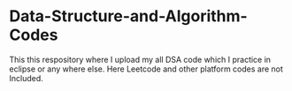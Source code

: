 # Data-Structure-and-Algorithm-Codes
This this respository  where I upload my all DSA code which I practice in eclipse or any where else.
Here Leetcode and other platform codes are not Included.
